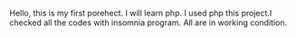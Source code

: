 Hello, this is my first porehect. I will learn php. I used php this project.I checked all the codes with insomnia program. All are in working condition.
